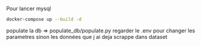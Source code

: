 Pour lancer mysql 
```bash
docker-compose up --build -d
```

populate la db => populate_db/populate.py regarder le .env pour changer les parametres 
sinon les données que j ai deja scrappe dans dataset

